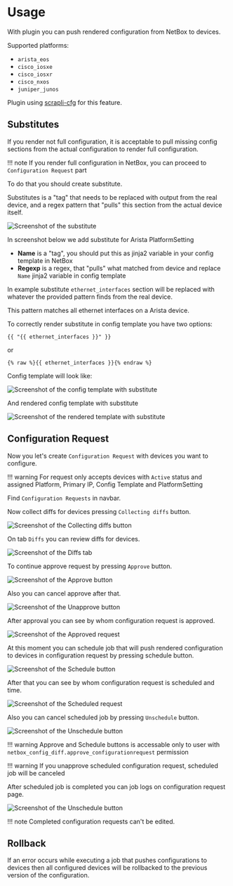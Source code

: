 # Usage

With plugin you can push rendered configuration from NetBox to devices.

Supported platforms:

* `arista_eos`
* `cisco_iosxe`
* `cisco_iosxr`
* `cisco_nxos`
* `juniper_junos`

Plugin using [scrapli-cfg](https://github.com/scrapli/scrapli_cfg) for this feature.

## Substitutes

If you render not full configuration, it is acceptable to pull missing config sections from the actual configuration to render full configuration.

!!! note
    If you render full configuration in NetBox, you can proceed to `Configuration Request` part

To do that you should create substitute.

Substitutes is a "tag" that needs to be replaced with output from the real device, and a regex pattern that "pulls" this section from the actual device itself.

![Screenshot of the substitute](media/screenshots/substitute.png)

In screenshot below we add substitute for Arista PlatformSetting

* **Name** is a "tag", you should put this as jinja2 variable in your config template in NetBox
* **Regexp** is a regex, that "pulls" what matched from device and replace `Name` jinja2 variable in config template

In example substitute `ethernet_interfaces` section will be replaced with whatever the provided pattern finds from the real device.

This pattern matches all ethernet interfaces on a Arista device.

To correctly render substitute in config template you have two options:

```
{{ "{{ ethernet_interfaces }}" }}
```

or

```
{% raw %}{{ ethernet_interfaces }}{% endraw %}
```

Config template will look like:

![Screenshot of the config template with substitute](media/screenshots/config-temp-substitute.png)

And rendered config template with substitute

![Screenshot of the rendered template with substitute](media/screenshots/render-temp-substitute.png)

## Configuration Request

Now you let's create `Configuration Request` with devices you want to configure.

!!! warning
    For request only accepts devices with `Active` status and assigned Platform, Primary IP, Config Template and PlatformSetting

Find `Configuration Requests` in navbar.

Now collect diffs for devices pressing `Collecting diffs` button.

![Screenshot of the Collecting diffs button](media/screenshots/cr-collecting-diff-button.png)

On tab `Diffs` you can review diffs for devices.

![Screenshot of the Diffs tab](media/screenshots/cr-diffs-tab.png)

To continue approve request by pressing `Approve` button.

![Screenshot of the Approve button](media/screenshots/cr-approve-button.png)

Also you can cancel approve after that.

![Screenshot of the Unapprove button](media/screenshots/cr-unapprove-button.png)

After approval you can see by whom configuration request is approved.

![Screenshot of the Approved request](media/screenshots/cr-approved.png)

At this moment you can schedule job that will push rendered configuration to devices in configuration request by pressing schedule button.

![Screenshot of the Schedule button](media/screenshots/cr-schedule-button.png)

After that you can see by whom configuration request is scheduled and time.

![Screenshot of the Scheduled request](media/screenshots/cr-scheduled.png)

Also you can cancel scheduled job by pressing `Unschedule` button.

![Screenshot of the Unschedule button](media/screenshots/cr-unschedule-button.png)

!!! warning
    Approve and Schedule buttons is accessable only to user with `netbox_config_diff.approve_configurationrequest`
    permission

!!! warning
    If you unapprove scheduled configuration request, scheduled job will be canceled

After scheduled job is completed you can job logs on configuration request page.

![Screenshot of the Unschedule button](media/screenshots/cr-job-log.png)

!!! note
    Completed configuration requests can't be edited.

## Rollback

If an error occurs while executing a job that pushes configurations to devices then all configured devices will be rollbacked to the previous version of the configuration.
